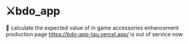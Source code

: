 # ⚔️bdo_app
💍 calculate the expected value of in game accessories enhancement\
production page https://bdo-app-tau.vercel.app/ is out of service now
